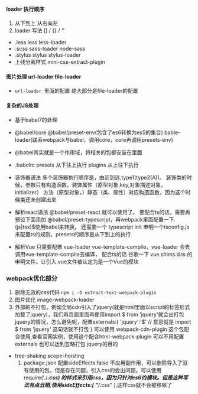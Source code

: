 #### loader 执行顺序
1. 从下到上 从右向左
2. loader 写法 [] / {} / ''

- .less less less-loader
- .scss sass-loader node-sass
- .stylus stylus stylus-loader
- 上线分离样式 mini-css-extract-plugin 

#### 图片处理 url-loader file-loader 
- `url-loader `里面的配置 绝大部分是file-loader的配置

#### 复杂的JS处理
- 基于babel7的处理
- @babel/core @babel/preset-env(包含了es6转换为es5的集合) bable-loader(联系webpack与babel，调用core，core再调用presets-env)
- @babel其实就是一个作用域，将相关的包都安装在里面
- .babelrc presets 从下往上执行 plugins 从上往下执行
- 装饰器语法 多个装饰器执行顺序是，由近到远,type1(type2(A))。  装饰类的时候，参数只有构造函数。装饰属性（原型对象,key,对象描述对象，initializer） 方法（原型对象，）静态（类、属性）对应构造函数，因为这个时候类还未创建出来
- 解析react语法 @babel/preset-react 就可以使用了。 要配合ts的话，需要再预设下面添加 @babel/preset-typescript，再webpack里面配置一下.(js|tsx)$使用babel来转换， 还需要一个 typescript init 申明一个tsconfig.js 来配置ts的规则，presets的顺序是从下到上的执行

- 解析Vue 只需要配置 vue-loader vue-template-compile，vue-loader 会去调用vue-template-compile去编译， 配合ts的话 谷歌一下 vue.shims.d.ts 的申明文件。让引入.vue文件被认定为是一个Vue的模块

### webpack优化部分
1. 删除无效的css代码 `npm i -D extract-text-webpack-plugin`
2. 图片优化 image-webpack-loader
3. 外部的不打包，例如全局cdn引入了jquery(就是html里面以script的标签形式加载了jquery)，我们再页面里面再使用import $ from 'jquery'就会出打包jquery的情况，怎么避免呢，配置externals:{
  'jquery':'$' // 意思就是 import $ from 'jquery' 这句话就不打包
} 可以使用 webpack-cdn-plugin 这个包配合使用,查看官网实例，使用这个配合html-webpack-plugin 可以不用配置 externals 也可以达到忽略打包 jquery的目的 

- tree-shaking scope-hoisting 
  1. package.json  配置sideEffects:false 不应用副作用，可以删除导入了没有使用的包，但是存在问题，引入css的会出问题。可以使用 require('./***.css) 的样式来引用css，因为只针对es6的模块。但是这种写法有点丑陋,使用sideEffects:[ "**/*.css" ],这样css就不会被移除了



